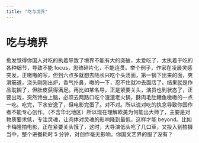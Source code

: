 ```yaml
---
title: "吃与境界"
---
```

# 吃与境界

愈发觉得你国人对吃的执着导致了境界不能有大的突破，太爱吃了，太执着于吃的各种细节，导致不能 focus，思维碎片化，不能连贯。举个例子，作家在凌晨灵感突发，正嗷嗷的写，但到六点多就想去陆长兴吃个头汤面，第一锅下出来的面，爽滑筋道，浇头刚刚出炉，香气扑鼻，嗷的一下，忍不住就冲去面店了。结果就是作品耽搁了，但肚皮获得满足。再比如某名导，正是紧要关头，演员也到状态了，正要出戏，突然馋虫上脑，必须去两路口吃个渣渣老火锅，酥肉毛肚鳝鱼嗷嗷的一点一吃。吃完，下水安逸了，但电影完蛋了。对不对。所以说对吃的执念导致你国作者不能专心创作。（不含华北地区）所以现在理解欧美为何能出大师了，主要是对物质要求低，专注灵魂，让肉体对灵魂的影响降到最低，这样才能 beyond。比如卡梅隆拍电影，正在紧要关头饿了，这时，大导演低头吃了几口草，又投入到拍摄当中，整个进餐耗时 5 分钟，对创作毫无影响。你国文艺界的服了没有？

